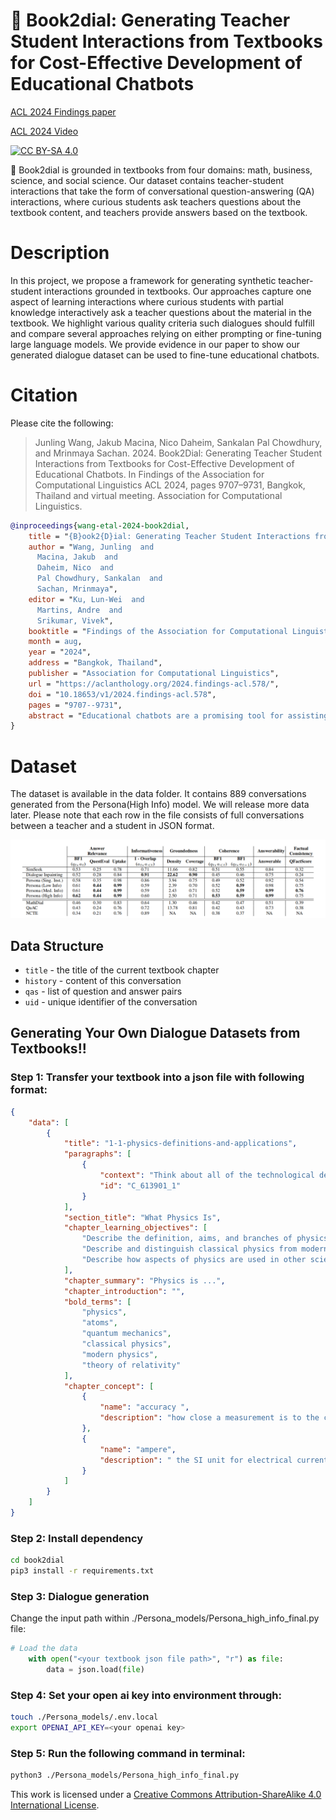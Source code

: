 # 📖 Book2dial: Generating Teacher Student Interactions from Textbooks for Cost-Effective Development of Educational Chatbots

[ACL 2024 Findings paper](https://aclanthology.org/2024.findings-acl.578/)

[ACL 2024 Video](https://www.youtube.com/watch?v=l1QCl7ENnWU)



[![CC BY-SA 4.0][cc-by-sa-shield]][cc-by-sa]

📖 Book2dial is grounded in textbooks from four domains: math, business, science, and social science. Our dataset contains teacher-student interactions that take the form of conversational question-answering (QA) interactions, where curious students ask teachers questions about the textbook content, and teachers provide answers based on the textbook.

# Description
In this project, we propose a framework for generating synthetic teacher-student interactions grounded in textbooks. Our approaches capture one aspect of learning interactions where curious students with partial knowledge interactively ask a teacher questions about the material in the textbook. We highlight various quality criteria such dialogues should fulfill and compare several approaches relying on either prompting or fine-tuning large language models. We provide evidence in our paper to show our generated dialogue dataset can be used to fine-tune educational chatbots.

# Citation
Please cite the following:
> Junling Wang, Jakub Macina, Nico Daheim, Sankalan Pal Chowdhury, and Mrinmaya Sachan. 2024. Book2Dial: Generating Teacher Student Interactions from Textbooks for Cost-Effective Development of Educational Chatbots. In Findings of the Association for Computational Linguistics ACL 2024, pages 9707–9731, Bangkok, Thailand and virtual meeting. Association for Computational Linguistics.

```bibtex
@inproceedings{wang-etal-2024-book2dial,
    title = "{B}ook2{D}ial: Generating Teacher Student Interactions from Textbooks for Cost-Effective Development of Educational Chatbots",
    author = "Wang, Junling  and
      Macina, Jakub  and
      Daheim, Nico  and
      Pal Chowdhury, Sankalan  and
      Sachan, Mrinmaya",
    editor = "Ku, Lun-Wei  and
      Martins, Andre  and
      Srikumar, Vivek",
    booktitle = "Findings of the Association for Computational Linguistics: ACL 2024",
    month = aug,
    year = "2024",
    address = "Bangkok, Thailand",
    publisher = "Association for Computational Linguistics",
    url = "https://aclanthology.org/2024.findings-acl.578/",
    doi = "10.18653/v1/2024.findings-acl.578",
    pages = "9707--9731",
    abstract = "Educational chatbots are a promising tool for assisting student learning. However, the development of effective chatbots in education has been challenging, as high-quality data is seldom available in this domain. In this paper, we propose a framework for generating synthetic teacher-student interactions grounded in a set of textbooks. Our approaches capture a key aspect of learning interactions where curious students with partial knowledge interactively ask teachers questions about the material in the textbook. We highlight various quality criteria that such dialogues must fulfill and compare several approaches relying on either prompting or finetuning large language models according to these criteria. We use the synthetic dialogues to train educational chatbots and show the benefits of further fine-tuning in educational domains. However, careful human evaluation shows that our best data synthesis method still suffers from hallucinations and tends to reiterate information from previous conversations. Our findings offer insights for future efforts in synthesizing conversational data that strikes a balance between size and quality. We will open-source our data and code."
}
```

# Dataset
The dataset is available in the data folder. It contains 889 conversations generated from the Persona(High Info) model. We will release more data later. 
Please note that each row in the file consists of full conversations between a teacher and a student in JSON format.

![dataset-evaluation](images/evaluation.png)

## Data Structure
- `title` - the title of the current textbook chapter
- `history` - content of this conversation
- `qas` - list of question and answer pairs
- `uid` - unique identifier of the conversation

## Generating Your Own Dialogue Datasets from Textbooks!!
### Step 1: Transfer your textbook into a json file with following format:
```json
{
    "data": [
        {
            "title": "1-1-physics-definitions-and-applications",
            "paragraphs": [
                {
                    "context": "Think about all of the technological devices that you use on a regular basis. Computers, wireless internet, smart phones, tablets, global positioning system (GPS), MP3 players, and satellite radio might come to mind.",
                    "id": "C_613901_1"
                }
            ],
            "section_title": "What Physics Is",
            "chapter_learning_objectives": [
                "Describe the definition, aims, and branches of physics",
                "Describe and distinguish classical physics from modern physics and describe the importance of relativity, quantum mechanics, and relativistic quantum mechanics in modern physics",
                "Describe how aspects of physics are used in other sciences (e.g., biology, chemistry, geology, etc.) as well as in everyday technology"
            ],
            "chapter_summary": "Physics is ...",
            "chapter_introduction": "",
            "bold_terms": [
                "physics",
                "atoms",
                "quantum mechanics",
                "classical physics",
                "modern physics",
                "theory of relativity"
            ],
            "chapter_concept": [
                {
                    "name": "accuracy ",
                    "description": "how close a measurement is to the correct value for that measurement"
                },
                {
                    "name": "ampere",
                    "description": " the SI unit for electrical current"
                }
            ]
        }   
    ]
}
```
### Step 2: Install dependency
```bash
cd book2dial
pip3 install -r requirements.txt

```

### Step 3: Dialogue generation
Change the input path within ./Persona_models/Persona_high_info_final.py file:

```python
# Load the data
    with open("<your textbook json file path>", "r") as file:
        data = json.load(file)
```

### Step 4: Set your open ai key into environment through:
```bash
touch ./Persona_models/.env.local 
export OPENAI_API_KEY=<your openai key>
```

### Step 5: Run the following command in terminal:

```bash
python3 ./Persona_models/Persona_high_info_final.py
```

This work is licensed under a
[Creative Commons Attribution-ShareAlike 4.0 International License][cc-by-sa].

[cc-by-sa]: http://creativecommons.org/licenses/by-sa/4.0/
[cc-by-sa-shield]: https://img.shields.io/badge/License-CC%20BY--SA%204.0-lightgrey.svg
